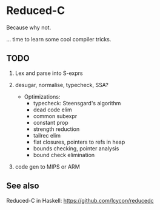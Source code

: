 # Reduced-C

Because why not.

... time to learn some cool compiler tricks.

## TODO

1. Lex and parse into S-exprs

2. desugar, normalise, typecheck, SSA?
   - Optimizations:
      - typecheck: Steensgard's algorithm
      - dead code elim
      - common subexpr     
      - constant prop
      - strength reduction
      - tailrec elim
      - flat closures, pointers to refs in heap
      - bounds checking, pointer analysis
      - bound check elimination

3. code gen to MIPS or ARM

## See also

Reduced-C in Haskell: https://github.com/lcycon/reducedc


